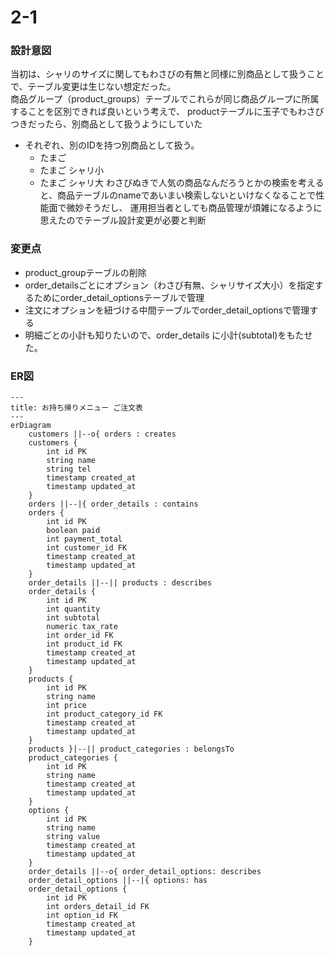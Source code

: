 # 2-1

### 設計意図
当初は、シャリのサイズに関してもわさびの有無と同様に別商品として扱うことで、テーブル変更は生じない想定だった。  
商品グループ（product_groups）テーブルでこれらが同じ商品グループに所属することを区別できれば良いという考えで、
productテーブルに玉子でもわさびつきだったら、別商品として扱うようにしていた
- それぞれ、別のIDを持つ別商品として扱う。
  - たまご
  - たまご シャリ小
  - たまご シャリ大
わさびぬきで人気の商品なんだろうとかの検索を考えると、商品テーブルのnameであいまい検索しないといけなくなることで性能面で微妙そうだし、
運用担当者としても商品管理が煩雑になるように思えたのでテーブル設計変更が必要と判断

### 変更点
- product_groupテーブルの削除
- order_detailsごとにオプション（わさび有無、シャリサイズ大小）を指定するためにorder_detail_optionsテーブルで管理
- 注文にオプションを紐づける中間テーブルでorder_detail_optionsで管理する
- 明細ごとの小計も知りたいので、order_details に小計(subtotal)をもたせた。

### ER図

```mermaid
---
title: お持ち帰りメニュー ご注文表
---
erDiagram
    customers ||--o{ orders : creates
    customers {
        int id PK
        string name
        string tel
        timestamp created_at
        timestamp updated_at
    }
    orders ||--|{ order_details : contains
    orders { 
        int id PK
        boolean paid
        int payment_total
        int customer_id FK
        timestamp created_at
        timestamp updated_at
    }
    order_details ||--|| products : describes
    order_details {
        int id PK
        int quantity
        int subtotal
        numeric tax_rate
        int order_id FK
        int product_id FK
        timestamp created_at
        timestamp updated_at
    }
    products {
        int id PK
        string name
        int price
        int product_category_id FK
        timestamp created_at
        timestamp updated_at 
    }
    products }|--|| product_categories : belongsTo
    product_categories {
        int id PK
        string name
        timestamp created_at
        timestamp updated_at
    }
    options {
        int id PK
        string name
        string value
        timestamp created_at
        timestamp updated_at
    }
    order_details ||--o{ order_detail_options: describes
    order_detail_options ||--|{ options: has
    order_detail_options {
        int id PK
        int orders_detail_id FK
        int option_id FK
        timestamp created_at
        timestamp updated_at
    }
```
